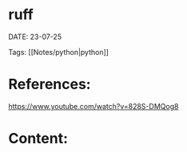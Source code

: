 
# ruff


DATE:  23-07-25


Tags:  [[Notes/python|python]] 

# References:

https://www.youtube.com/watch?v=828S-DMQog8


# Content:





